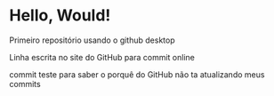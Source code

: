 # Hello, Would!
 Primeiro repositório usando o github desktop

 Linha escrita no site do GitHub para commit online

 commit teste para saber o porquê do GitHub não ta atualizando meus commits